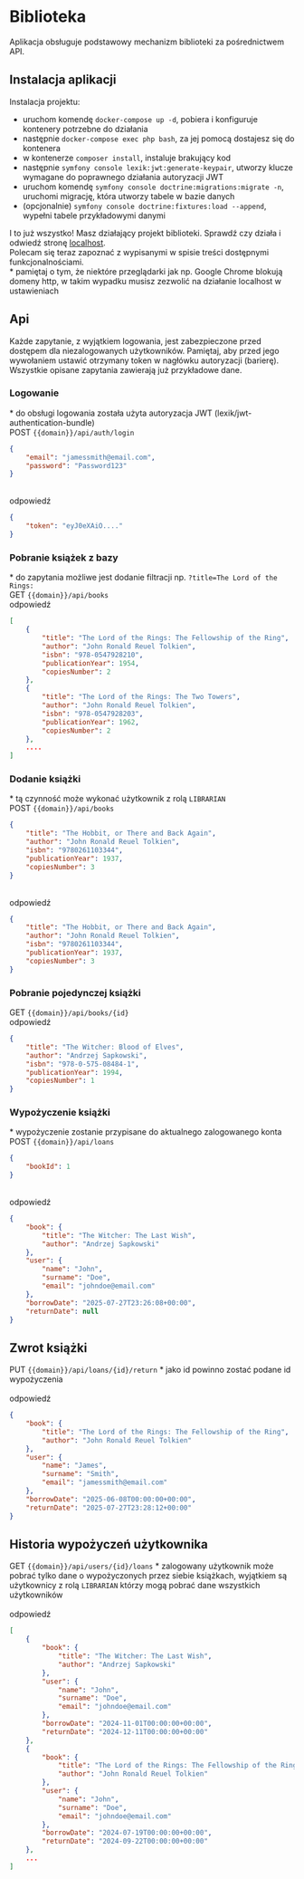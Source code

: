 # Biblioteka

Aplikacja obsługuje podstawowy mechanizm biblioteki za pośrednictwem API.

## Instalacja aplikacji

Instalacja projektu:
- uruchom komendę `docker-compose up -d`, pobiera i konfiguruje kontenery potrzebne do działania
- następnie `docker-compose exec php bash`, za jej pomocą dostajesz się do kontenera
- w kontenerze `composer install`, instaluje brakujący kod
- następnie `symfony console lexik:jwt:generate-keypair`, utworzy klucze wymagane do poprawnego działania autoryzacji JWT
- uruchom komendę `symfony console doctrine:migrations:migrate -n`, uruchomi migrację, która utworzy tabele w bazie danych
- (opcjonalnie) `symfony console doctrine:fixtures:load --append`, wypełni tabele przykładowymi danymi

I to już wszystko! Masz działający projekt biblioteki. Sprawdź czy działa i odwiedź stronę [localhost](http://localhost:8080/).</br>
Polecam się teraz zapoznać z wypisanymi w spisie treści dostępnymi funkcjonalnościami.</br>
\* pamiętaj o tym, że niektóre przeglądarki jak np. Google Chrome blokują domeny http, w takim wypadku musisz zezwolić na działanie localhost w ustawieniach

## Api
Każde zapytanie, z wyjątkiem logowania, jest zabezpieczone przed dostępem dla niezalogowanych użytkowników.
Pamiętaj, aby przed jego wywołaniem ustawić otrzymany token w nagłówku autoryzacji (barierę). Wszystkie opisane zapytania zawierają już przykładowe dane.

### Logowanie
\* do obsługi logowania została użyta autoryzacja JWT (lexik/jwt-authentication-bundle)</br>
POST `{{domain}}/api/auth/login`
```json
{
    "email": "jamessmith@email.com",
    "password": "Password123"
}
```
</br>odpowiedź
```json
{
    "token": "eyJ0eXAiO...."
}
```

### Pobranie książek z bazy
\* do zapytania możliwe jest dodanie filtracji np. `?title=The Lord of the Rings:`</br>
GET `{{domain}}/api/books`
</br>odpowiedź
```json
[
    {
        "title": "The Lord of the Rings: The Fellowship of the Ring",
        "author": "John Ronald Reuel Tolkien",
        "isbn": "978-0547928210",
        "publicationYear": 1954,
        "copiesNumber": 2
    },
    {
        "title": "The Lord of the Rings: The Two Towers",
        "author": "John Ronald Reuel Tolkien",
        "isbn": "978-0547928203",
        "publicationYear": 1962,
        "copiesNumber": 2
    },
    ....
]
```

### Dodanie książki
\* tą czynność może wykonać użytkownik z rolą `LIBRARIAN`</br>
POST `{{domain}}/api/books`
```json
{
    "title": "The Hobbit, or There and Back Again",
    "author": "John Ronald Reuel Tolkien",
    "isbn": "9780261103344",
    "publicationYear": 1937,
    "copiesNumber": 3
}
```
</br>odpowiedź
```json
{
    "title": "The Hobbit, or There and Back Again",
    "author": "John Ronald Reuel Tolkien",
    "isbn": "9780261103344",
    "publicationYear": 1937,
    "copiesNumber": 3
}
```

### Pobranie pojedynczej książki
GET `{{domain}}/api/books/{id}`
</br>odpowiedź
```json
{
    "title": "The Witcher: Blood of Elves",
    "author": "Andrzej Sapkowski",
    "isbn": "978-0-575-08484-1",
    "publicationYear": 1994,
    "copiesNumber": 1
}
```

### Wypożyczenie książki
\* wypożyczenie zostanie przypisane do aktualnego zalogowanego konta</br>
POST `{{domain}}/api/loans`
```json
{
    "bookId": 1
}
```
</br>odpowiedź
```json
{
    "book": {
        "title": "The Witcher: The Last Wish",
        "author": "Andrzej Sapkowski"
    },
    "user": {
        "name": "John",
        "surname": "Doe",
        "email": "johndoe@email.com"
    },
    "borrowDate": "2025-07-27T23:26:08+00:00",
    "returnDate": null
}
```

## Zwrot książki
PUT `{{domain}}/api/loans/{id}/return`
\* jako id powinno zostać podane id wypożyczenia</br>
</br>odpowiedź
```json
{
    "book": {
        "title": "The Lord of the Rings: The Fellowship of the Ring",
        "author": "John Ronald Reuel Tolkien"
    },
    "user": {
        "name": "James",
        "surname": "Smith",
        "email": "jamessmith@email.com"
    },
    "borrowDate": "2025-06-08T00:00:00+00:00",
    "returnDate": "2025-07-27T23:28:12+00:00"
}
```

## Historia wypożyczeń użytkownika
GET `{{domain}}/api/users/{id}/loans`
\* zalogowany użytkownik może pobrać tylko dane o wypożyczonych przez siebie książkach,
wyjątkiem są użytkownicy z rolą `LIBRARIAN` którzy mogą pobrać dane wszystkich użytkowników</br>
</br>odpowiedź
```json
[
    {
        "book": {
            "title": "The Witcher: The Last Wish",
            "author": "Andrzej Sapkowski"
        },
        "user": {
            "name": "John",
            "surname": "Doe",
            "email": "johndoe@email.com"
        },
        "borrowDate": "2024-11-01T00:00:00+00:00",
        "returnDate": "2024-12-11T00:00:00+00:00"
    },
    {
        "book": {
            "title": "The Lord of the Rings: The Fellowship of the Ring",
            "author": "John Ronald Reuel Tolkien"
        },
        "user": {
            "name": "John",
            "surname": "Doe",
            "email": "johndoe@email.com"
        },
        "borrowDate": "2024-07-19T00:00:00+00:00",
        "returnDate": "2024-09-22T00:00:00+00:00"
    },
    ...
]
```
